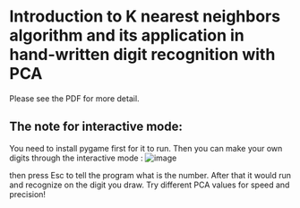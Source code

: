 # Introduction to K nearest neighbors algorithm and its application in hand-written digit recognition with PCA

Please see the PDF for more detail.

## The note for interactive mode:

You need to install pygame first for it to run. Then you can make your own digits through the interactive mode :
![image](https://user-images.githubusercontent.com/22462126/72096423-225d5480-3355-11ea-8bb5-1a20df9694c6.png)

then press Esc to tell the program what is the number.
After that it would run and recognize on the digit you draw.
Try different PCA values for speed and precision!
